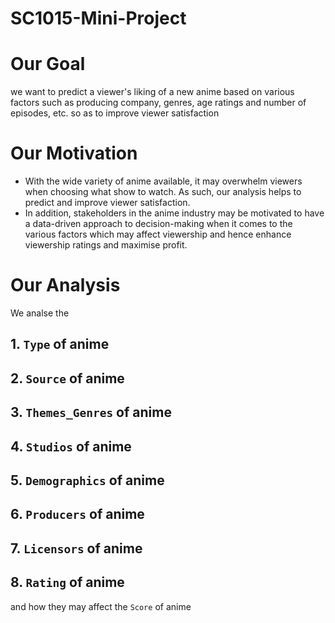 # SC1015-Mini-Project

# Our Goal
we want to predict a viewer's liking of a new anime based on various factors such as producing company, genres, age ratings and number of episodes, etc. so as to improve viewer satisfaction


# Our Motivation
- With the wide variety of anime available, it may overwhelm viewers when choosing what show to watch. As such, our analysis helps to predict and improve viewer satisfaction.
- In addition, stakeholders in the anime industry may be motivated to have a data-driven approach to decision-making when it comes to the various factors which may affect viewership and hence enhance viewership ratings and maximise profit.

# Our Analysis
We analse the
## 1. `Type` of anime
## 2. `Source` of anime
## 3. `Themes_Genres` of anime
## 4. `Studios` of anime
## 5. `Demographics` of anime
## 6. `Producers` of anime
## 7. `Licensors` of anime
## 8. `Rating` of anime
and how they may affect the `Score` of anime
